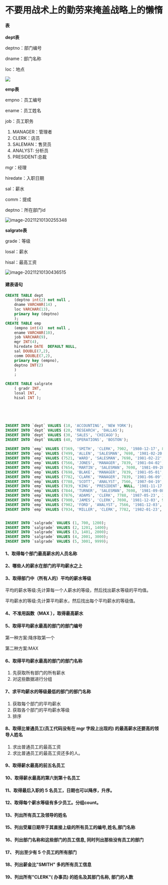 # 不要用战术上的勤劳来掩盖战略上的懒惰

#### 表

**dept表**

deptno：部门编号

dname：部门名称

loc：地点

![](https://mynotepicbed.oss-cn-beijing.aliyuncs.com/img/image-20211210130614881.png)

**emp表**

empno：员工编号

ename：员工姓名

job：员工职务

1. MANAGER：管理者
2. CLERK：店员
3. SALEMAN：售货员
4. ANALYST: 分析员
5. PRESIDENT:总裁

mgr：经理

hiredate：入职日期

sal：薪水

comm：提成

deptno：所在部门id

![image-20211210130255348](https://mynotepicbed.oss-cn-beijing.aliyuncs.com/img/image-20211210130255348.png)

**salgrate表**

grade：等级 

losal：薪水

hisal：最高工资

![image-20211210130436515](https://mynotepicbed.oss-cn-beijing.aliyuncs.com/img/image-20211210130436515.png)

#### 建表语句

```sql
CREATE TABLE dept
    (deptno int(2) not null ,
    dname VARCHAR(14) ,
    loc VARCHAR(13),
    primary key (deptno)
    );
CREATE TABLE emp
    (empno int(4)  not null ,
    ename VARCHAR(10),
    job VARCHAR(9),
    mgr INT(4),
    hiredate DATE  DEFAULT NULL,
    sal DOUBLE(7,2),
    comm DOUBLE(7,2),
    primary key (empno),
    deptno INT(2) 
    )
    ;
 
CREATE TABLE salgrate
    ( gradr INT,
    losal INT,
    hisal INT );
		
		
		
 
 
INSERT INTO `dept` VALUES (10, 'ACCOUNTING', 'NEW YORK');
INSERT INTO `dept` VALUES (20, 'RESEARCH', 'DALLAS');
INSERT INTO `dept` VALUES (30, 'SALES', 'CHICAGO');
INSERT INTO `dept` VALUES (40, 'OPERATIONS', 'BOSTON');
  
INSERT INTO `emp` VALUES (7369, 'SMITH', 'CLERK', 7902, '1980-12-17', 800.00, NULL, 20);
INSERT INTO `emp` VALUES (7499, 'ALLEN', 'SALESMAN', 7698, '1981-02-20', 1600.00, 300.00, 30);
INSERT INTO `emp` VALUES (7521, 'WARD', 'SALESMAN', 7698, '1981-02-22', 1250.00, 500.00, 30);
INSERT INTO `emp` VALUES (7566, 'JONES', 'MANAGER', 7839, '1981-04-02', 2975.00, NULL, 20);
INSERT INTO `emp` VALUES (7654, 'MARTIN', 'SALESMAN', 7698, '1981-09-28', 1250.00, 1400.00, 30);
INSERT INTO `emp` VALUES (7698, 'BLAKE', 'MANAGER', 7839, '1981-05-01', 2850.00, NULL, 30);
INSERT INTO `emp` VALUES (7782, 'CLARK', 'MANAGER', 7839, '1981-06-09', 2450.00, NULL, 10);
INSERT INTO `emp` VALUES (7788, 'SCOTT', 'ANALYST', 7566, '1987-04-19', 3000.00, NULL, 20);
INSERT INTO `emp` VALUES (7839, 'KING', 'PRESIDENT', NULL, '1981-11-17', 5000.00, NULL, 10);
INSERT INTO `emp` VALUES (7844, 'TURNER', 'SALESMAN', 7698, '1981-09-08', 1500.00, 0.00, 30);
INSERT INTO `emp` VALUES (7876, 'ADAMS', 'CLERK', 7788, '1987-05-23', 1100.00, NULL, 20);
INSERT INTO `emp` VALUES (7900, 'JAMES', 'CLERK', 7698, '1981-12-03', 950.00, NULL, 30);
INSERT INTO `emp` VALUES (7902, 'FORD', 'ANALYST', 7566, '1981-12-03', 3000.00, NULL, 20);
INSERT INTO `emp` VALUES (7934, 'MILLER', 'CLERK', 7782, '1982-01-23', 1300.00, NULL, 10);


INSERT INTO `salgrade` VALUES (1, 700, 1200);
INSERT INTO `salgrade` VALUES (2, 1201, 1400);
INSERT INTO `salgrade` VALUES (3, 1401, 2000);
INSERT INTO `salgrade` VALUES (4, 2001, 3000);
INSERT INTO `salgrade` VALUES (5, 3001, 9999);
```

#### 1、取得每个部门最高薪水的人员名称

#### 2、哪些人的薪水在部门的平均薪水之上

#### 3、取得部门中（所有人的）平均的薪水等级

平均的薪水等级:先计算每一个人薪水的等级，然后找出薪水等级的平均值。

平均薪水的等级:先计算平均薪水，然后找出每个平均薪水的等级值。

#### 4、不准用函数（MAX ），取得最高薪水

####  5、取得平均薪水最高的部门的部门编号

第一种方案:降序取第一个

第二种方案:MAX

#### 6、取得平均薪水最高的部门的部门名称

1. 先获取所有部门的所有薪水
2. 对这些数据进行分组

#### 7、求平均薪水的等级最低的部门的部门名称

1. 获取每个部门的平均薪水
2. 获取各个部门的平均薪水等级
3. 排序

#### 8、取得比普通员工(员工代码没有在 mgr 字段上出现的) 的最高薪水还要高的领导人姓名

1. 求出普通员工的最高工资
2. 求比普通员工的最高工资还多的人。

#### 9、取得薪水最高的前五名员工

#### 10、取得薪水最高的第六到第十名员工

#### 11、取得最后入职的 5 名员工，日期也可以降序，升序。

#### 12、取得每个薪水等级有多少员工。分组count。

#### 13、列出所有员工及领导的姓名

#### 15、列出受雇日期早于其直接上级的所有员工的编号,姓名,部门名称

#### 16、列出部门名称和这些部门的员工信息, 同时列出那些没有员工的部门

#### 17、 列出至少有 5 个员工的所有部门

#### 18、列出薪金比"SMITH" 多的所有员工信息

#### 19、列出所有"CLERK"( 办事员) 的姓名及其部门名称, 部门的人数
